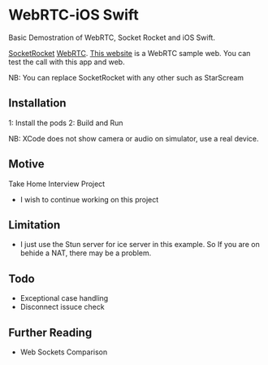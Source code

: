 # WebRTC-iOS Swift
Basic Demostration of WebRTC, Socket Rocket and iOS Swift.

[SocketRocket](https://developer.squareup.com/blog/introducing-socketrocket-a-websocket-library-for-objective-c/)
[WebRTC](https://webrtc.org/).
[This website](https://appr.tc/) is a WebRTC sample web. You can test the call with this app and web.

NB: You can replace SocketRocket with any other such as StarScream

## Installation

1: Install the pods
2: Build and Run

NB: XCode does not show camera or audio on simulator, use a real device.

## Motive
Take Home Interview Project

* I wish to continue working on this project

## Limitation
* I just use the Stun server for ice server in this example. So If you are on behide a NAT, there may be a problem.

## Todo
* Exceptional case handling
* Disconnect issuce check

## Further Reading
* Web Sockets Comparison
 [](https://ios.libhunt.com/compare-socketrocket-vs-starscream)


